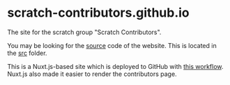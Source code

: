# scratch-contributors.github.io

The site for the scratch group "Scratch Contributors".

You may be looking for the [source](/src) code of the website. This is located in the [src](/src) folder.

This is a Nuxt.js-based site which is deployed to GitHub with [this workflow](https://github.com/scratch-contributors/scratch-contributors.github.io/blob/main/.github/workflows/deploy.yml). Nuxt.js also made it easier to render the contributors page.

